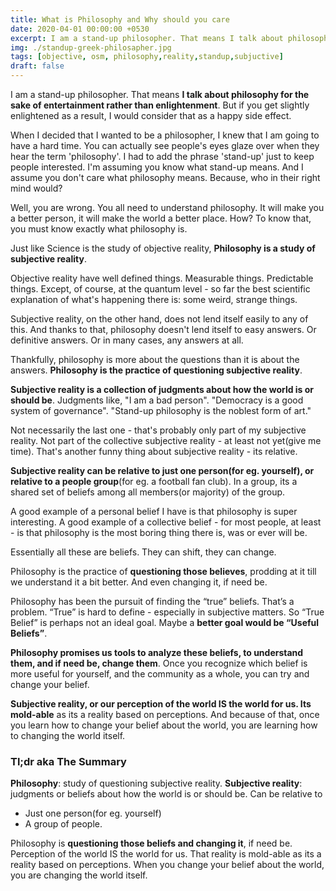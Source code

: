 ```yaml
---
title: What is Philosophy and Why should you care
date: 2020-04-01 00:00:00 +0530
excerpt: I am a stand-up philosopher. That means I talk about philosophy for the sake of entertainment rather than enlightenment. But if you get slightly enlightened as a result, I would consider that as a happy side effect.
img: ./standup-greek-philosapher.jpg
tags: [objective, osm, philosophy,reality,standup,subjuctive]
draft: false
---
```


I am a stand-up philosopher. That means **I talk about philosophy for the sake of entertainment rather than enlightenment**. But if you get slightly enlightened as a result, I would consider that as a happy side effect.

When I decided that I wanted to be a philosopher, I knew that I am going to have a hard time. You can actually see people's eyes glaze over when they hear the term 'philosophy'. I had to add the phrase 'stand-up' just to keep people interested. I'm assuming you know what stand-up means. And I assume you don't care what philosophy means. Because, who in their right mind would?

Well, you are wrong. You all need to understand philosophy. It will make you a better person, it will make the world a better place. How? To know that, you must know exactly what philosophy is.

Just like Science is the study of objective reality, **Philosophy is a study of subjective reality**.

Objective reality have well defined things. Measurable things. Predictable things. Except, of course, at the quantum level - so far the best scientific explanation of what's happening there is:  some weird, strange things. 

Subjective reality, on the other hand, does not lend itself easily to any of this. And thanks to that, philosophy doesn't lend itself to easy answers. Or definitive answers. Or in many cases, any answers at all.

Thankfully, philosophy is more about the questions than it is about the answers. **Philosophy is the practice of questioning subjective reality**.

**Subjective reality is a collection of judgments about how the world is or should be**. Judgments like, "I am a bad person". "Democracy is a good system of governance". "Stand-up philosophy is the noblest form of art."

Not necessarily the last one - that's probably only part of my subjective reality. Not part of the collective subjective reality - at least not yet(give me time). That's another funny thing about subjective reality - its relative. 

**Subjective reality can be relative to just one person(for eg. yourself), or relative to a people group**(for eg. a football fan club). In a group, its a shared set of beliefs among all members(or majority) of the group. 

A good example of a personal belief I have is that philosophy is super interesting. A good example of a collective belief - for most people, at least - is that philosophy is the most boring thing there is, was or ever will be.

Essentially all these are beliefs. They can shift, they can change. 

Philosophy is the practice of **questioning those believes**, prodding at it till we understand it a bit better. And even changing it, if need be.

Philosophy has been the pursuit of finding the “true” beliefs. That’s a problem. “True” is hard to define - especially in subjective matters. So “True Belief” is perhaps not an ideal goal. Maybe a **better goal would be “Useful Beliefs”**.

**Philosophy promises us tools to analyze these beliefs, to understand them, and if need be, change them**. Once you recognize which belief is more useful for yourself, and the community as a whole, you can try and change your belief.

**Subjective reality, or our perception of the world IS the world for us. Its mold-able** as its a reality based on perceptions. And because of that, once you learn how to change your belief about the world, you are learning how to changing the world itself.

### Tl;dr aka The Summary

**Philosophy**: study of questioning subjective reality.
**Subjective reality**: judgments or beliefs about how the world is or should be. Can be relative to

- Just one person(for eg. yourself)
- A group of people.

Philosophy is **questioning those beliefs and changing it**, if need be.
Perception of the world IS the world for us. That reality is mold-able as its a reality based on perceptions. When you change your belief about the world, you are changing the world itself.